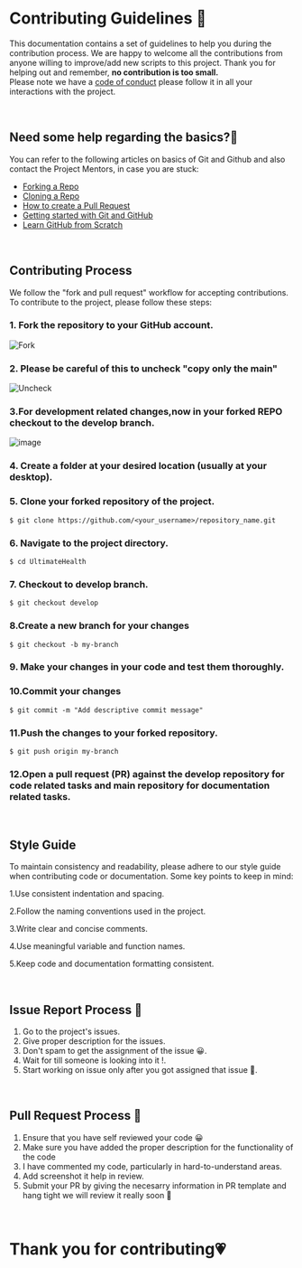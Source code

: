 # **Contributing Guidelines** 📄

This documentation contains a set of guidelines to help you during the contribution process.
We are happy to welcome all the contributions from anyone willing to improve/add new scripts to this project.
Thank you for helping out and remember, **no contribution is too small.**
<br>
Please note we have a [code of conduct](CODE_OF_CONDUCT.md)  please follow it in all your interactions with the project.



<br>

## **Need some help regarding the basics?🤔**


You can refer to the following articles on basics of Git and Github and also contact the Project Mentors,
in case you are stuck:

- [Forking a Repo](https://help.github.com/en/github/getting-started-with-github/fork-a-repo)
- [Cloning a Repo](https://help.github.com/en/desktop/contributing-to-projects/creating-an-issue-or-pull-request)
- [How to create a Pull Request](https://opensource.com/article/19/7/create-pull-request-github)
- [Getting started with Git and GitHub](https://towardsdatascience.com/getting-started-with-git-and-github-6fcd0f2d4ac6)
- [Learn GitHub from Scratch](https://docs.github.com/en/get-started/start-your-journey/git-and-github-learning-resources)

<br>

## **Contributing Process**


We follow the "fork and pull request" workflow for accepting contributions. To contribute to the project, please follow these steps:


### 1. Fork the repository to your GitHub account.
![Fork](https://github.com/Sibam-Paul/UltimateHealth/assets/158052549/62853996-aa19-4892-9ba1-89b181fe1fdf)

### 2. Please be careful of this to uncheck "copy only the main"
![Uncheck](https://github.com/Sibam-Paul/UltimateHealth/assets/158052549/35db6049-feca-4743-a18a-eef4e6bf77f7)

### 3.For **development** related changes,now in your forked REPO checkout to the **develop** branch.
![image](https://github.com/Sibam-Paul/UltimateHealth/assets/158052549/4cdd3f5f-bd65-4a1f-8d3b-aadf9d710e87)

### 4. Create a folder at your desired location (usually at your desktop).
### 5. Clone your forked repository of the project.
```
$ git clone https://github.com/<your_username>/repository_name.git
```
### 6. Navigate to the project directory.
```
$ cd UltimateHealth
```
### 7. Checkout to **develop** branch.
```
$ git checkout develop
```
### 8.Create a new branch for your changes
```
$ git checkout -b my-branch
```
### 9. Make your changes in your code and test them thoroughly.

### 10.Commit your changes
```
$ git commit -m "Add descriptive commit message"
```

### 11.Push the changes to your forked repository.
```
$ git push origin my-branch
```

### 12.Open a pull request (PR) against the **develop** repository for code related tasks and **main** repository for documentation related tasks.

<br>


## **Style Guide**


To maintain consistency and readability, please adhere to our style guide when contributing code or documentation. Some key points to keep in mind:


1.Use consistent indentation and spacing.

2.Follow the naming conventions used in the project.

3.Write clear and concise comments.

4.Use meaningful variable and function names.

5.Keep code and documentation formatting consistent.

<br>


## **Issue Report Process 📌**

1. Go to the project's issues.
2. Give proper description for the issues.
3. Don't spam to get the assignment of the issue 😀.
4. Wait for till someone is looking into it !.
5. Start working on issue only after you got assigned that issue 🚀.

<br>

## **Pull Request Process 🚀**

1. Ensure that you have self reviewed your code 😀
2. Make sure you have added the proper description for the functionality of the code
3. I have commented my code, particularly in hard-to-understand areas.
4. Add screenshot it help in review.
5. Submit your PR by giving the necesarry information in PR template and hang tight we will review it really soon 🚀

<br>

# **Thank you for contributing💗** 
